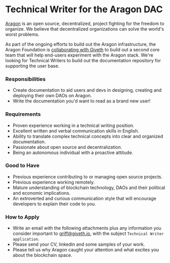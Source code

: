 # Technical Writer for the Aragon DAC

[Aragon](https://aragon.org/) is an open source, decentralized, project fighting for the freedom to organize.  We believe that decentralized organizations can solve the world's worst problems.

As part of the ongoing efforts to build out the Aragon infrastructure, the Aragon Foundation is [collaborating with Giveth](https://blog.aragon.org/aragon-dac-a-new-community-effort-to-foster-aragons-development-led-by-giveth/) to build out a second core team that will help end-users experiment with the Aragon stack. We're looking for Technical Writers to build out the documentation repository for supporting the user base.

### Responsibilities

- Create documentation to aid users and devs in designing, creating and deploying their own DAOs on Aragon.
- Write the documentation you'd want to read as a brand new user!

### Requirements

- Proven experience working in a technical writing position.
- Excellent written and verbal communication skills in English.
- Ability to translate complex technical concepts into clear and organized documentation.
- Passionate about open source and decentralization.
- Being an autonomous individual with a proactive attitude.

### Good to Have

- Previous experience contributing to or managing open source projects.
- Previous experience working remotely.
- Mature understanding of blockchain technology, DAOs and their political and economic implications.
- An extroverted and curious communication style that will encourage developers to explain their code to you.

### How to Apply

- Write an email with the following attachments plus any information you consider important to griff@giveth.io, with the subject `Technical Writer application`.
- Please send your CV, linkedin and some samples of your work.
- Please tell us why Aragon caught your attention and what excites you about the blockchain space.
